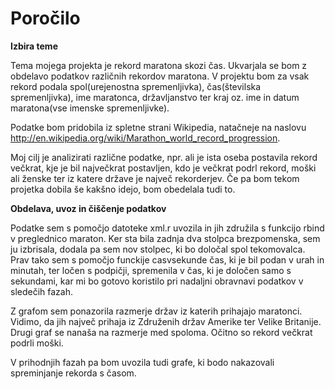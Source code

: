 # Poročilo

**Izbira teme**

Tema mojega projekta je rekord maratona skozi čas. Ukvarjala se bom z obdelavo podatkov različnih rekordov maratona. V projektu bom za vsak rekord podala spol(urejenostna spremenljivka), čas(številska spremenljivka), ime maratonca, državljanstvo ter kraj oz. ime in datum maratona(vse imenske spremenljivke).

Podatke bom pridobila iz spletne strani Wikipedia, natačneje na naslovu http://en.wikipedia.org/wiki/Marathon_world_record_progression.

Moj cilj je analizirati različne podatke, npr. ali je ista oseba postavila rekord večkrat, kje je bil največkrat postavljen, kdo je večkrat podrl rekord, moški ali ženske ter iz katere države je največ rekorderjev. Če pa bom tekom projetka dobila še kakšno idejo, bom obedelala tudi to.

**Obdelava, uvoz in čiščenje podatkov**

Podatke sem s pomočjo datoteke xml.r uvozila in jih združila s funkcijo rbind v preglednico maraton. Ker sta bila zadnja dva stolpca brezpomenska, sem ju izbrisala, dodala pa sem nov stolpec, ki bo določal spol tekomovalca. Prav tako sem s pomočjo funckije casvsekunde čas, ki je bil podan v urah in minutah, ter ločen s podpičji, spremenila v čas, ki je določen samo s sekundami, kar mi bo gotovo koristilo pri nadaljni obravnavi podatkov v sledečih fazah.

Z grafom sem ponazorila razmerje držav iz katerih prihajajo maratonci. Vidimo, da jih največ prihaja iz Združenih držav Amerike ter Velike Britanije.
Drugi graf se nanaša na razmerje med spoloma. Očitno so rekord večkrat podrli moški. 

V prihodnjih fazah pa bom uvozila tudi grafe, ki bodo nakazovali spreminjanje rekorda s časom.
